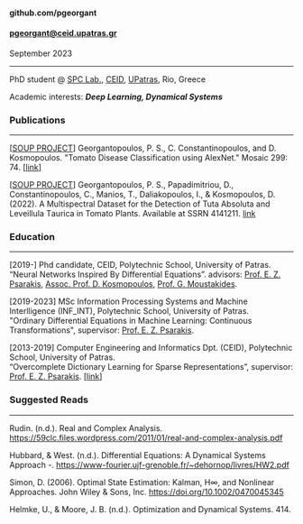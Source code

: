 #### github.com/pgeorgant
#### pgeorgant@ceid.upatras.gr


September 2023

* * *

PhD student @ [SPC Lab.](http://xanthippi.ceid.upatras.gr/), [CEID](http://www.ceid.upatras.gr), [UPatras](http://www.upatras.gr), Rio, Greece  
  
Academic interests: **_Deep Learning, Dynamical Systems_**



### Publications

* * *

\[[SOUP PROJECT](https://soup-project.gr/)\] Georgantopoulos, P. S., C. Constantinopoulos, and D. Kosmopoulos. "Tomato Disease Classification using AlexNet." Mosaic 299: 74. \[[link](https://soup-project.gr/wp-content/uploads/2020/08/Tomato-Disease-Classification-using-AlexNet.pdf)\]


\[[SOUP PROJECT](https://soup-project.gr/)\] Georgantopoulos, P. S., Papadimitriou, D., Constantinopoulos, C., Manios, T., Daliakopoulos, I., & Kosmopoulos, D. (2022). A Multispectral Dataset for the Detection of Tuta Αbsoluta and Leveillula Τaurica in Tomato Plants. Available at SSRN 4141211. [link](https://papers.ssrn.com/sol3/papers.cfm?abstract_id=41$) 


### Education

* * *


\[2019-\] Phd candidate, CEID, Polytechnic School, University of Patras.  
          “Neural Networks Inspired By Differential Equations”.  advisors: [Prof. E. Z. Psarakis](http://xanthippi.ceid.upatras.gr/people/psarakis/personal.php), [Assoc. Prof. D. Kosmopoulos](http://culturetechlab.culture.upatras.gr/), [Prof. G. Moustakides](http://www.ssp.ece.upatras.gr/moustakides/).

\[2019-2023\] MSc Information Processing Systems and Machine Interlligence (INF\_INT), Polytechnic School, University of Patras.  
              "Ordinary Differential Equations in Machine Learning: Continuous Transformations", supervisor: [Prof. E. Z. Psarakis](http://xanthippi.ceid.upatras.gr/people/psarakis/personal.php).

\[2013-2019\] Computer Engineering and Informatics Dpt. (CEID), Polytechnic School, University of Patras.  
              “Overcomplete Dictionary Learning for Sparse Representations”, supervisor: [Prof. E. Z. Psarakis](http://xanthippi.ceid.upatras.gr/people/psarakis/personal.php). \[[link](https://nemertes.library.upatras.gr/jspui/bitstream/10889/12845/6/Nemertes_Georgantopoulos%28com%29.pdf)\]


### Suggested Reads

* * *

Rudin. (n.d.). Real and Complex Analysis. https://59clc.files.wordpress.com/2011/01/real-and-complex-analysis.pdf

Hubbard, & West. (n.d.). Differential Equations: A Dynamical Systems Approach -. https://www-fourier.ujf-grenoble.fr/~dehornop/livres/HW2.pdf

Simon, D. (2006). Optimal State Estimation: Kalman, H∞, and Nonlinear Approaches. John Wiley & Sons, Inc. https://doi.org/10.1002/0470045345

Helmke, U., & Moore, J. B. (n.d.). Optimization and Dynamical Systems. 414.

